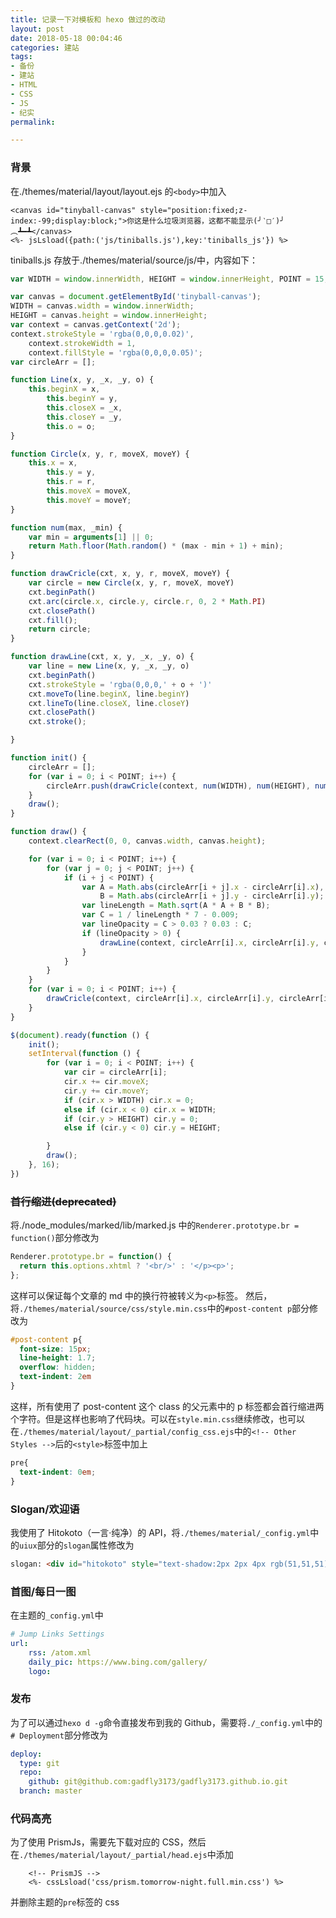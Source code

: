 ```yaml
---
title: 记录一下对模板和 hexo 做过的改动
layout: post
date: 2018-05-18 00:04:46
categories: 建站
tags:
- 备份
- 建站
- HTML
- CSS
- JS
- 纪实
permalink:

---
```

### 背景

在./themes/material/layout/layout.ejs 的``<body>``中加入

```ejs
<canvas id="tinyball-canvas" style="position:fixed;z-index:-99;display:block;">你这是什么垃圾浏览器，这都不能显示(╯‵□′)╯︵┻━┻</canvas>
<%- jsLsload({path:('js/tiniballs.js'),key:'tiniballs_js'}) %>
```

tiniballs.js 存放于./themes/material/source/js/中，内容如下：

```javascript
var WIDTH = window.innerWidth, HEIGHT = window.innerHeight, POINT = 15;

var canvas = document.getElementById('tinyball-canvas');
WIDTH = canvas.width = window.innerWidth;
HEIGHT = canvas.height = window.innerHeight;
var context = canvas.getContext('2d');
context.strokeStyle = 'rgba(0,0,0,0.02)',
    context.strokeWidth = 1,
    context.fillStyle = 'rgba(0,0,0,0.05)';
var circleArr = [];

function Line(x, y, _x, _y, o) {
    this.beginX = x,
        this.beginY = y,
        this.closeX = _x,
        this.closeY = _y,
        this.o = o;
}

function Circle(x, y, r, moveX, moveY) {
    this.x = x,
        this.y = y,
        this.r = r,
        this.moveX = moveX,
        this.moveY = moveY;
}

function num(max, _min) {
    var min = arguments[1] || 0;
    return Math.floor(Math.random() * (max - min + 1) + min);
}

function drawCricle(cxt, x, y, r, moveX, moveY) {
    var circle = new Circle(x, y, r, moveX, moveY)
    cxt.beginPath()
    cxt.arc(circle.x, circle.y, circle.r, 0, 2 * Math.PI)
    cxt.closePath()
    cxt.fill();
    return circle;
}

function drawLine(cxt, x, y, _x, _y, o) {
    var line = new Line(x, y, _x, _y, o)
    cxt.beginPath()
    cxt.strokeStyle = 'rgba(0,0,0,' + o + ')'
    cxt.moveTo(line.beginX, line.beginY)
    cxt.lineTo(line.closeX, line.closeY)
    cxt.closePath()
    cxt.stroke();

}

function init() {
    circleArr = [];
    for (var i = 0; i < POINT; i++) {
        circleArr.push(drawCricle(context, num(WIDTH), num(HEIGHT), num(15, 2), num(10, -10) / 40, num(10, -10) / 40));
    }
    draw();
}

function draw() {
    context.clearRect(0, 0, canvas.width, canvas.height);

    for (var i = 0; i < POINT; i++) {
        for (var j = 0; j < POINT; j++) {
            if (i + j < POINT) {
                var A = Math.abs(circleArr[i + j].x - circleArr[i].x),
                    B = Math.abs(circleArr[i + j].y - circleArr[i].y);
                var lineLength = Math.sqrt(A * A + B * B);
                var C = 1 / lineLength * 7 - 0.009;
                var lineOpacity = C > 0.03 ? 0.03 : C;
                if (lineOpacity > 0) {
                    drawLine(context, circleArr[i].x, circleArr[i].y, circleArr[i + j].x, circleArr[i + j].y, lineOpacity);
                }
            }
        }
    }
    for (var i = 0; i < POINT; i++) {
        drawCricle(context, circleArr[i].x, circleArr[i].y, circleArr[i].r);
    }
}

$(document).ready(function () {
    init();
    setInterval(function () {
        for (var i = 0; i < POINT; i++) {
            var cir = circleArr[i];
            cir.x += cir.moveX;
            cir.y += cir.moveY;
            if (cir.x > WIDTH) cir.x = 0;
            else if (cir.x < 0) cir.x = WIDTH;
            if (cir.y > HEIGHT) cir.y = 0;
            else if (cir.y < 0) cir.y = HEIGHT;

        }
        draw();
    }, 16);
})
```

### ~~首行缩进(deprecated)~~

将./node_modules/marked/lib/marked.js 中的``Renderer.prototype.br = function()``部分修改为

```javascript
Renderer.prototype.br = function() {
  return this.options.xhtml ? '<br/>' : '</p><p>';
};
```

这样可以保证每个文章的 md 中的换行符被转义为``<p>``标签。
然后，将``./themes/material/source/css/style.min.css``中的``#post-content p``部分修改为

```css
#post-content p{
  font-size: 15px;
  line-height: 1.7;
  overflow: hidden;
  text-indent: 2em
}
```

这样，所有使用了 post-content 这个 class 的父元素中的 p 标签都会首行缩进两个字符。但是这样也影响了代码块。可以在``style.min.css``继续修改，也可以在``./themes/material/layout/_partial/config_css.ejs``中的``<!-- Other Styles -->``后的``<style>``标签中加上

```css
pre{
  text-indent: 0em;
}
```

### Slogan/欢迎语

我使用了 Hitokoto（一言·纯净）的 API，将``./themes/material/_config.yml``中的``uiux``部分的``slogan``属性修改为

```html
slogan: <div id="hitokoto" style="text-shadow:2px 2px 4px rgb(51,51,51);">一言·Hitokoto</div><script async type="text/javascript" src="https://v1.hitokoto.cn/?encode=js&select=%23hitokoto"></script>
```

### 首图/每日一图

在主题的`_config.yml`中

```yaml
# Jump Links Settings
url:
    rss: /atom.xml
    daily_pic: https://www.bing.com/gallery/
    logo:
```

### 发布

为了可以通过``hexo d -g``命令直接发布到我的 Github，需要将``./_config.yml``中的``# Deployment``部分修改为

```yml
deploy:
  type: git
  repo:
    github: git@github.com:gadfly3173/gadfly3173.github.io.git
  branch: master
```

### 代码高亮

为了使用 PrismJs，需要先下载对应的 CSS，然后在`./themes/material/layout/_partial/head.ejs`中添加

```ejs
    <!-- PrismJS -->
    <%- cssLsload('css/prism.tomorrow-night.full.min.css') %>
```

并删除主题的`pre`标签的 css
